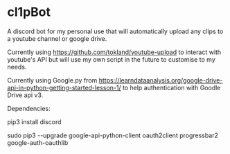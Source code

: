 # cl1pBot

A discord bot for my personal use that will automatically upload any clips to a youtube channel or google drive.

Currently using https://github.com/tokland/youtube-upload to interact with youtube's API but will use my own script in the future to customise to my needs.

Currently using Google.py from https://learndataanalysis.org/google-drive-api-in-python-getting-started-lesson-1/ to help authentication with Goodle Drive api v3.

Dependencies:

pip3 install discord

sudo pip3 --upgrade google-api-python-client oauth2client progressbar2 google-auth-oauthlib

